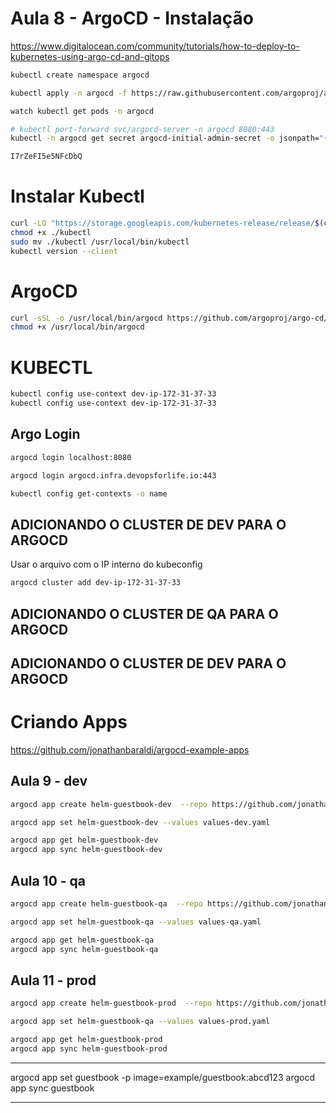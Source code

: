 


# Aula 8 - ArgoCD - Instalação


https://www.digitalocean.com/community/tutorials/how-to-deploy-to-kubernetes-using-argo-cd-and-gitops


```sh
kubectl create namespace argocd

kubectl apply -n argocd -f https://raw.githubusercontent.com/argoproj/argo-cd/stable/manifests/install.yaml

watch kubectl get pods -n argocd

# kubectl port-forward svc/argocd-server -n argocd 8080:443
kubectl -n argocd get secret argocd-initial-admin-secret -o jsonpath="{.data.password}" | base64 -d; echo

I7rZeFI5e5NFcDbQ
```



# Instalar Kubectl
```sh
curl -LO "https://storage.googleapis.com/kubernetes-release/release/$(curl -s https://storage.googleapis.com/kubernetes-release/release/stable.txt)/bin/linux/amd64/kubectl"
chmod +x ./kubectl
sudo mv ./kubectl /usr/local/bin/kubectl
kubectl version --client
```

# ArgoCD
```sh
curl -sSL -o /usr/local/bin/argocd https://github.com/argoproj/argo-cd/releases/latest/download/argocd-linux-amd64
chmod +x /usr/local/bin/argocd
```



# KUBECTL

```sh
kubectl config use-context dev-ip-172-31-37-33
kubectl config use-context dev-ip-172-31-37-33
```



## Argo Login

```sh
argocd login localhost:8080

argocd login argocd.infra.devopsforlife.io:443

kubectl config get-contexts -o name
```

## ADICIONANDO O CLUSTER DE DEV PARA O ARGOCD

Usar o arquivo com o IP interno do kubeconfig

```sh
argocd cluster add dev-ip-172-31-37-33

```

## ADICIONANDO O CLUSTER DE QA PARA O ARGOCD


## ADICIONANDO O CLUSTER DE DEV PARA O ARGOCD



# Criando Apps


https://github.com/jonathanbaraldi/argocd-example-apps



## Aula 9 - dev
```sh
argocd app create helm-guestbook-dev  --repo https://github.com/jonathanbaraldi/argocd-example-apps --path helm-guestbook --dest-server https://172.31.37.33:6443 --dest-namespace default

argocd app set helm-guestbook-dev --values values-dev.yaml

argocd app get helm-guestbook-dev
argocd app sync helm-guestbook-dev
```


## Aula 10 - qa
```sh
argocd app create helm-guestbook-qa  --repo https://github.com/jonathanbaraldi/argocd-example-apps --path helm-guestbook --dest-server https://kubernetes.default.svc --dest-namespace default

argocd app set helm-guestbook-qa --values values-qa.yaml

argocd app get helm-guestbook-qa
argocd app sync helm-guestbook-qa
```

## Aula 11 - prod
```sh
argocd app create helm-guestbook-prod  --repo https://github.com/jonathanbaraldi/argocd-example-apps --path helm-guestbook --dest-server https://kubernetes.default.svc --dest-namespace default

argocd app set helm-guestbook-qa --values values-prod.yaml

argocd app get helm-guestbook-prod
argocd app sync helm-guestbook-prod
```






*** 
argocd app set guestbook -p image=example/guestbook:abcd123
argocd app sync guestbook
*** 






